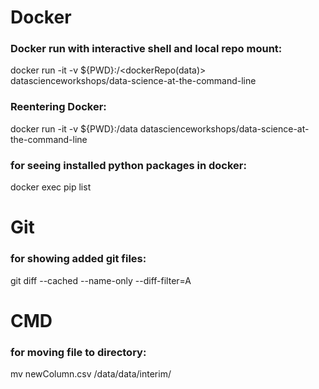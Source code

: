 # Docker

### Docker run with interactive shell and local repo mount:
docker run -it -v ${PWD}:/<dockerRepo(data)> datascienceworkshops/data-science-at-the-command-line <p>
  
### Reentering Docker:
docker run -it -v ${PWD}:/data datascienceworkshops/data-science-at-the-command-line <p>
  
### for seeing installed python packages in docker:
docker exec <container ID> pip list
  
 
# Git

### for showing added git files: 
git diff --cached --name-only --diff-filter=A <p>
  
  
# CMD

### for moving file to directory: 
mv newColumn.csv /data/data/interim/
